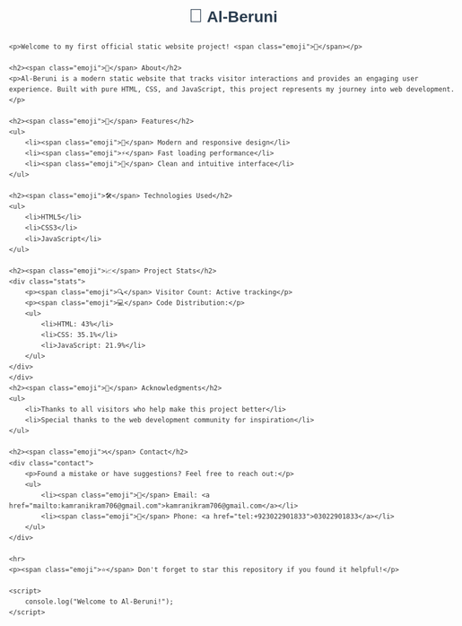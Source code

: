 <!DOCTYPE html>
<html lang="en">
<head>
    <meta charset="UTF-8">
    <meta name="viewport" content="width=device-width, initial-scale=1.0">
    <title>Al-Beruni - My First Official Static Site</title>
    <style>
        body {
            font-family: Arial, sans-serif;
            line-height: 1.6;
            color: #333;
            max-width: 800px;
            margin: 0 auto;
            padding: 20px;
        }
        h1 {
            color: #2c3e50;
            text-align: center;
        }
        h2 {
            color: #3498db;
        }
        .emoji {
            font-size: 1.2em;
        }
        .stats, .contact {
            background-color: #f2f2f2;
            padding: 15px;
            border-radius: 5px;
            margin-bottom: 20px;
        }
        .contributing ol {
            padding-left: 20px;
        }
    </style>
</head>
<body>
    <h1><span class="emoji">🌟</span> Al-Beruni</h1>
    
    <p>Welcome to my first official static website project! <span class="emoji">🎉</span></p>

    <h2><span class="emoji">📝</span> About</h2>
    <p>Al-Beruni is a modern static website that tracks visitor interactions and provides an engaging user experience. Built with pure HTML, CSS, and JavaScript, this project represents my journey into web development.</p>

    <h2><span class="emoji">🚀</span> Features</h2>
    <ul>
        <li><span class="emoji">💫</span> Modern and responsive design</li>
        <li><span class="emoji">⚡</span> Fast loading performance</li>
        <li><span class="emoji">🎨</span> Clean and intuitive interface</li>
    </ul>

    <h2><span class="emoji">🛠️</span> Technologies Used</h2>
    <ul>
        <li>HTML5</li>
        <li>CSS3</li>
        <li>JavaScript</li>
    </ul>

    <h2><span class="emoji">📈</span> Project Stats</h2>
    <div class="stats">
        <p><span class="emoji">🔍</span> Visitor Count: Active tracking</p>
        <p><span class="emoji">💻</span> Code Distribution:</p>
        <ul>
            <li>HTML: 43%</li>
            <li>CSS: 35.1%</li>
            <li>JavaScript: 21.9%</li>
        </ul>
    </div>
    </div>
    <h2><span class="emoji">🙏</span> Acknowledgments</h2>
    <ul>
        <li>Thanks to all visitors who help make this project better</li>
        <li>Special thanks to the web development community for inspiration</li>
    </ul>

    <h2><span class="emoji">📞</span> Contact</h2>
    <div class="contact">
        <p>Found a mistake or have suggestions? Feel free to reach out:</p>
        <ul>
            <li><span class="emoji">📧</span> Email: <a href="mailto:kamranikram706@gmail.com">kamranikram706@gmail.com</a></li>
            <li><span class="emoji">📱</span> Phone: <a href="tel:+923022901833">03022901833</a></li>
        </ul>
    </div>

    <hr>
    <p><span class="emoji">⭐</span> Don't forget to star this repository if you found it helpful!</p>

    <script>
        console.log("Welcome to Al-Beruni!");
    </script>
</body>
</html>